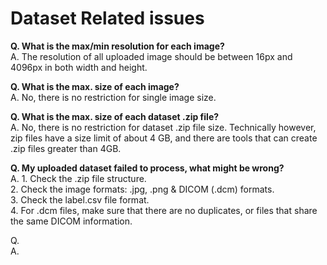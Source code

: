 # Dataset Related issues

**Q. What is the max/min resolution for each image?**  
A. The resolution of all uploaded image should be between 16px and 4096px in both width and height.

**Q. What is the max. size of each image?**  
A. No, there is no restriction for single image size.

**Q. What is the max. size of each dataset .zip file?**  
A. No, there is no restriction for dataset .zip file size. Technically however, zip files have a size limit of about 4 GB, and there are tools that can create .zip files greater than 4GB.

**Q. My uploaded dataset failed to process, what might be wrong?**  
A. 1. Check the .zip file structure.  
2. Check the image formats: .jpg, .png & DICOM \(.dcm\) formats.  
3. Check the label.csv file format.  
4. For .dcm files, make sure that there are no duplicates, or files that share the same DICOM information.

Q.  
A.



